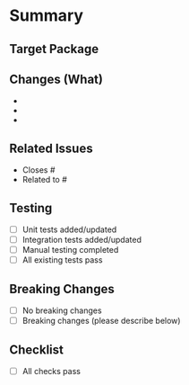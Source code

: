 <!-- I want to review in Japanese. -->

# Summary

<!-- Brief summary of the changes in this PR -->

## Target Package

<!-- Which package is this PR related to? -->
<!-- ex. apps/remote-mcp -->

## Changes (What)

<!-- What changes were made? -->

-
-
-

## Related Issues

<!-- Link to related issues -->

- Closes #
- Related to #

## Testing

<!-- How were these changes tested? -->

- [ ] Unit tests added/updated
- [ ] Integration tests added/updated
- [ ] Manual testing completed
- [ ] All existing tests pass

## Breaking Changes

<!-- Are there any breaking changes? -->

- [ ] No breaking changes
- [ ] Breaking changes (please describe below)

<!-- If breaking changes, describe them here -->

## Checklist

- [ ] All checks pass

<!-- I want to review in Japanese. -->
